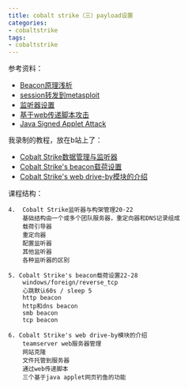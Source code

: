 ```yaml
---
title: cobalt strike（三）payload设置
categories:
- cobaltstrike
tags:
- cobaltstrike
---
```


参考资料：
- [Beacon原理浅析](https://mp.weixin.qq.com/s/UGEeLxGWWwjGRykFITHlxA)
- [session转发到metasploit](https://www.youtube.com/watch?time_continue=325&v=4xnBn5ZVkKE&feature=emb_title)
- [监听器设置](https://www.cobaltstrike.com/help-listener-management)
- [基于web传递脚本攻击](https://www.cobaltstrike.com/help-scripted-web-delivery)
- [Java Signed Applet Attack](https://www.cobaltstrike.com/help-java-signed-applet-attack)

我录制的教程，放在b站上了：
- [Cobalt Strike数据管理与监听器](https://www.bilibili.com/video/av93747219)
- [Cobalt Strike's beacon载荷设置](https://www.bilibili.com/video/av94471795)
- [Cobalt Strike's web drive-by模块的介绍](https://www.bilibili.com/video/av95689173)

课程结构：
```
4.  Cobalt Strike监听器与构架管理20-22
	基础结构由一个或多个团队服务器，重定向器和DNS记录组成
	载荷引导器
	重定向器
	配置监听器
	其他监听器
	各种监听器的区别
	
5. Cobalt Strike's beacon载荷设置22-28
	windows/foreign/reverse_tcp
	心跳默认60s / sleep 5
	http beacon
	http和dns beacon
	smb beacon
	tcp beacon

6. Cobalt Strike's web drive-by模块的介绍
	teamserver web服务器管理
	网站克隆
	文件托管到服务器
	通过web传递脚本
	三个基于java applet网页钓鱼的功能
```
